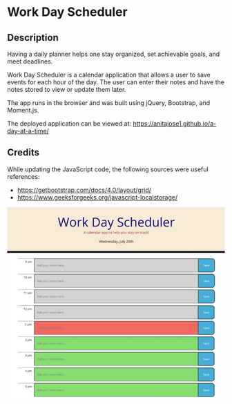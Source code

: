 # Work Day Scheduler

## Description

Having a daily planner helps one stay organized, set achievable goals, and meet deadlines.

Work Day Scheduler is a calendar application that allows a user to save events for each hour of the day. The user can enter their notes and have the notes stored to view or update them later.

The app runs in the browser and was built using jQuery, Bootstrap, and Moment.js.

The deployed application can be viewed at: https://anitajose1.github.io/a-day-at-a-time/

## Credits

While updating the JavaScript code, the following sources were useful references:

- https://getbootstrap.com/docs/4.0/layout/grid/
- https://www.geeksforgeeks.org/javascript-localstorage/

![screenshot of deployed application](./assets/images/screenshot.png.jpg)
